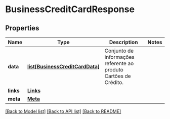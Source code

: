 # BusinessCreditCardResponse

## Properties
Name | Type | Description | Notes
------------ | ------------- | ------------- | -------------
**data** | [**list[BusinessCreditCardData]**](BusinessCreditCardData.md) | Conjunto de informações referente ao produto Cartões de Crédito. | 
**links** | [**Links**](Links.md) |  | 
**meta** | [**Meta**](Meta.md) |  | 

[[Back to Model list]](../README.md#documentation-for-models) [[Back to API list]](../README.md#documentation-for-api-endpoints) [[Back to README]](../README.md)

